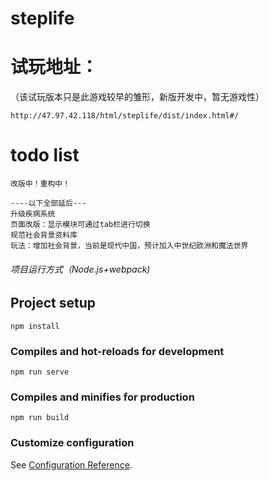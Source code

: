 # steplife

# 试玩地址：
（该试玩版本只是此游戏较早的雏形，新版开发中，暂无游戏性）
```
http://47.97.42.118/html/steplife/dist/index.html#/
```

# todo list
```
改版中！重构中！
```
```
----以下全部延后---
升级疾病系统
页面改版：显示模块可通过tab栏进行切换
规范社会背景资料库
玩法：增加社会背景，当前是现代中国，预计加入中世纪欧洲和魔法世界
```
###### 项目运行方式（Node.js+webpack)

## Project setup
```
npm install
```

### Compiles and hot-reloads for development
```
npm run serve
```

### Compiles and minifies for production
```
npm run build
```

### Customize configuration
See [Configuration Reference](https://cli.vuejs.org/config/).
